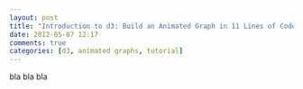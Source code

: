 ```yaml
---
layout: post
title: "Introduction to d3: Build an Animated Graph in 11 Lines of Code"
date: 2012-05-07 12:17
comments: true
categories: [d3, animated graphs, tutorial]
---
```



 bla bla bla

